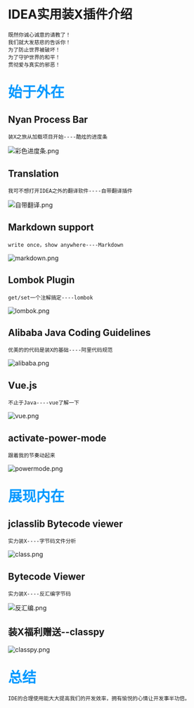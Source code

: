 # **IDEA实用装X插件介绍**
    既然你诚心诚意的请教了！
    我们就大发慈悲的告诉你！ 
    为了防止世界被破坏！
    为了守护世界的和平！
    贯彻爱与真实的邪恶！ 
## <font color=#0099ff size=6 face="黑体">始于外在</font>
   
## Nyan Process Bar
    装X之旅从加载项目开始----酷炫的进度条


![彩色进度条.png](http://47.98.217.105:8081/blog/articles/img?filename=彩色进度条.png)

## Translation
    我可不想打开IDEA之外的翻译软件----自带翻译插件

![自带翻译.png](http://47.98.217.105:8081/blog/articles/img?filename=自带翻译.png)

## Markdown support
    write once，show anywhere----Markdown

![markdown.png](http://47.98.217.105:8081/blog/articles/img?filename=markdown.png)

## Lombok Plugin
    get/set一个注解搞定----lombok

![lombok.png](http://47.98.217.105:8081/blog/articles/img?filename=lombok.png)


## Alibaba Java Coding Guidelines
    优美的的代码是装X的基础----阿里代码规范

![alibaba.png](http://47.98.217.105:8081/blog/articles/img?filename=alibaba.png)

## Vue.js
    不止于Java----vue了解一下

![vue.png](http://47.98.217.105:8081/blog/articles/img?filename=vue.png)
## activate-power-mode
    跟着我的节奏动起来

![powermode.png](./8)
## <font color=#0099ff size=6 face="黑体">展现内在</font>
## jclasslib Bytecode viewer
    实力装X----字节码文件分析

![class.png](http://47.98.217.105:8081/blog/articles/img?filename=class.png)

## Bytecode Viewer
    实力装X----反汇编字节码

![反汇编.png](http://47.98.217.105:8081/blog/articles/img?filename=反汇编.png)
## 装X福利赠送--classpy

![classpy.png](http://47.98.217.105:8081/blog/articles/img?filename=classpy.png)

## <font color=#0099ff size=6 face="黑体">总结</font>
    IDE的合理使用能大大提高我们的开发效率，拥有愉悦的心情让开发事半功倍。